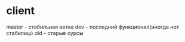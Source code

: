 # client
master - стабильная ветка
dev - последний функционал(иногда нот стабилиш)
old - старые сурсы
